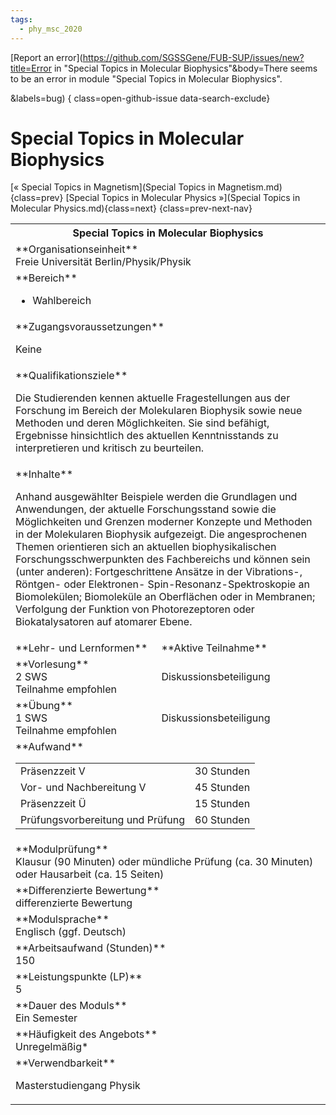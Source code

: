 ```yaml
---
tags:
  - phy_msc_2020
---
```

[Report an error](https://github.com/SGSSGene/FUB-SUP/issues/new?title=Error in "Special Topics in Molecular Biophysics"&body=There seems to be an error in module "Special Topics in Molecular Biophysics".

<Describe here a slightly more detailed description of what is wrong>&labels=bug)
{ class=open-github-issue data-search-exclude}

# Special Topics in Molecular Biophysics

[« Special Topics in Magnetism](Special Topics in Magnetism.md){class=prev}
[Special Topics in Molecular Physics »](Special Topics in Molecular Physics.md){class=next}
{class=prev-next-nav}

<table markdown id="moduledesc">
<tr markdown class="moduledesc_head"><th colspan="2">Special Topics in Molecular Biophysics </th></tr>
<tr markdown><td colspan="2">**Organisationseinheit**   <br>Freie Universität Berlin/Physik/Physik</td></tr>

<tr markdown><td colspan="2">**Bereich**<br>


- Wahlbereich

</td></tr>

<tr markdown><td colspan="2">**Zugangsvoraussetzungen** <br>

Keine


</td></tr>
<tr markdown><td colspan="2">**Qualifikationsziele**    <br>

Die Studierenden kennen aktuelle Fragestellungen aus der Forschung im
Bereich der Molekularen Biophysik sowie neue Methoden und deren
Möglichkeiten. Sie sind befähigt, Ergebnisse hinsichtlich des aktuellen
Kenntnisstands zu interpretieren und kritisch zu beurteilen.


</td></tr>
<tr markdown><td colspan="2">**Inhalte**                <br>

Anhand ausgewählter Beispiele werden die Grundlagen und Anwendungen, der
aktuelle Forschungsstand sowie die Möglichkeiten und Grenzen moderner
Konzepte und Methoden in der Molekularen Biophysik aufgezeigt. Die
angesprochenen Themen orientieren sich an aktuellen biophysikalischen
Forschungsschwerpunkten des Fachbereichs und können sein (unter anderen):
Fortgeschrittene Ansätze in der Vibrations-, Röntgen- oder Elektronen-
Spin-Resonanz-Spektroskopie an Biomolekülen; Biomoleküle an Oberflächen oder
in Membranen; Verfolgung der Funktion von Photorezeptoren oder
Biokatalysatoren auf atomarer Ebene.


</td></tr>

<tr markdown><td>**Lehr- und Lernformen**</td><td>**Aktive Teilnahme**</td></tr>
<tr markdown><td> **Vorlesung** <br>2 SWS <br> Teilnahme empfohlen</td><td>

Diskussionsbeteiligung
</td></tr>
<tr markdown><td> **Übung** <br>1 SWS <br> Teilnahme empfohlen</td><td>

Diskussionsbeteiligung
</td></tr>
<tr markdown><td colspan="2">**Aufwand**                <br>
<table class="aufwand_table">
<tr><td>Präsenzzeit V</td><td>30 Stunden</td></tr>
<tr><td>Vor- und Nachbereitung V</td><td>45 Stunden</td></tr>
<tr><td>Präsenzzeit Ü</td><td>15 Stunden</td></tr>
<tr><td>Prüfungsvorbereitung und Prüfung</td><td>60 Stunden</td></tr>
</table>

</td></tr>
<tr markdown><td colspan="2">**Modulprüfung**             <br>Klausur (90 Minuten) oder mündliche Prüfung (ca. 30 Minuten) oder Hausarbeit
(ca. 15 Seiten)


</td></tr>
<tr markdown><td colspan="2">**Differenzierte Bewertung** <br>differenzierte Bewertung

</td></tr>
<tr markdown><td colspan="2">**Modulsprache**             <br>Englisch (ggf. Deutsch)</td></tr>
<tr markdown><td colspan="2">**Arbeitsaufwand (Stunden)** <br>150</td></tr>
<tr markdown><td colspan="2">**Leistungspunkte (LP)**     <br>5</td></tr>
<tr markdown><td colspan="2">**Dauer des Moduls**         <br>Ein Semester</td></tr>
<tr markdown><td colspan="2">**Häufigkeit des Angebots**  <br>Unregelmäßig*</td></tr>
<tr markdown><td colspan="2">**Verwendbarkeit**           <br>

Masterstudiengang Physik


</td></tr>

</table>
